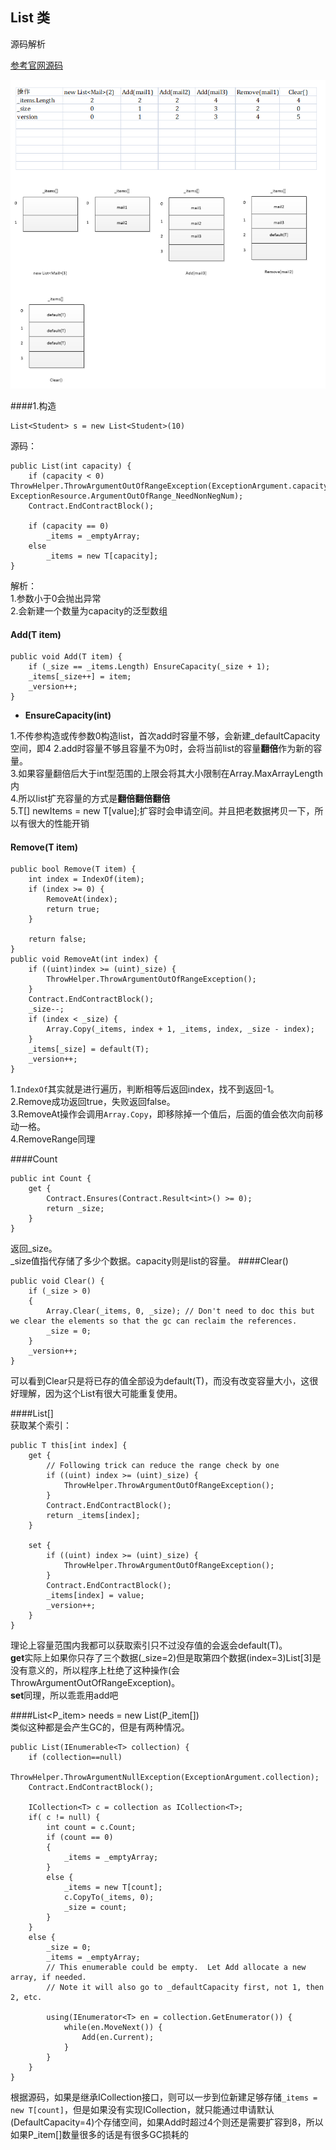 ## List 类
源码解析

[参考官网源码](https://referencesource.microsoft.com/#mscorlib/system/collections/generic/list.cs)   

![](pic/9.png)

####1.构造  

	List<Student> s = new List<Student>(10)  
源码：
  
    public List(int capacity) {
        if (capacity < 0) ThrowHelper.ThrowArgumentOutOfRangeException(ExceptionArgument.capacity, ExceptionResource.ArgumentOutOfRange_NeedNonNegNum);
        Contract.EndContractBlock();

        if (capacity == 0)
            _items = _emptyArray;
        else
            _items = new T[capacity];
    }
解析：  
1.参数小于0会抛出异常  
2.会新建一个数量为capacity的泛型数组  

#### Add(T item)

    public void Add(T item) {
        if (_size == _items.Length) EnsureCapacity(_size + 1);
        _items[_size++] = item;
        _version++;
    }

* **EnsureCapacity(int)**  

1.不传参构造或传参数0构造list，首次add时容量不够，会新建_defaultCapacity空间，即4
2.add时容量不够且容量不为0时，会将当前list的容量**翻倍**作为新的容量。  
3.如果容量翻倍后大于int型范围的上限会将其大小限制在Array.MaxArrayLength内  
4.所以list扩充容量的方式是**翻倍翻倍翻倍**  
5.T[] newItems = new T[value];扩容时会申请空间。并且把老数据拷贝一下，所以有很大的性能开销

#### Remove(T item)

    public bool Remove(T item) {
        int index = IndexOf(item);
        if (index >= 0) {
            RemoveAt(index);
            return true;
        }

        return false;
    }
    public void RemoveAt(int index) {
        if ((uint)index >= (uint)_size) {
            ThrowHelper.ThrowArgumentOutOfRangeException();
        }
        Contract.EndContractBlock();
        _size--;
        if (index < _size) {
            Array.Copy(_items, index + 1, _items, index, _size - index);
        }
        _items[_size] = default(T);
        _version++;
    }
1.`IndexOf`其实就是进行遍历，判断相等后返回index，找不到返回-1。  
2.Remove成功返回true，失败返回false。  
3.RemoveAt操作会调用`Array.Copy`，即移除掉一个值后，后面的值会依次向前移动一格。  
4.RemoveRange同理

####Count  

    public int Count {
        get {
            Contract.Ensures(Contract.Result<int>() >= 0);
            return _size; 
        }
    }
返回_size。  
_size值指代存储了多少个数据。capacity则是list的容量。
####Clear()  

	public void Clear() {
	    if (_size > 0)
	    {
	        Array.Clear(_items, 0, _size); // Don't need to doc this but we clear the elements so that the gc can reclaim the references.
	        _size = 0;
	    }
	    _version++;
	}

可以看到Clear只是将已存的值全部设为default(T)，而没有改变容量大小，这很好理解，因为这个List有很大可能重复使用。

####List[]  
获取某个索引：

	public T this[int index] {
	    get {
	        // Following trick can reduce the range check by one
	        if ((uint) index >= (uint)_size) {
	            ThrowHelper.ThrowArgumentOutOfRangeException();
	        }
	        Contract.EndContractBlock();
	        return _items[index]; 
	    }
	
	    set {
	        if ((uint) index >= (uint)_size) {
	            ThrowHelper.ThrowArgumentOutOfRangeException();
	        }
	        Contract.EndContractBlock();
	        _items[index] = value;
	        _version++;
	    }
	}  
理论上容量范围内我都可以获取索引只不过没存值的会返会default(T)。  
**get**实际上如果你只存了三个数据(_size=2)但是取第四个数据(index=3)List[3]是没有意义的，所以程序上杜绝了这种操作(会ThrowArgumentOutOfRangeException)。  
**set**同理，所以乖乖用add吧  

####List<P_item> needs = new List(P_item[])  
类似这种都是会产生GC的，但是有两种情况。   

	public List(IEnumerable<T> collection) {
	    if (collection==null)
	        ThrowHelper.ThrowArgumentNullException(ExceptionArgument.collection);
	    Contract.EndContractBlock();
	
	    ICollection<T> c = collection as ICollection<T>;
	    if( c != null) {
	        int count = c.Count;
	        if (count == 0)
	        {
	            _items = _emptyArray;
	        }
	        else {
	            _items = new T[count];
	            c.CopyTo(_items, 0);
	            _size = count;
	        }
	    }    
	    else {                
	        _size = 0;
	        _items = _emptyArray;
	        // This enumerable could be empty.  Let Add allocate a new array, if needed.
	        // Note it will also go to _defaultCapacity first, not 1, then 2, etc.
	        
	        using(IEnumerator<T> en = collection.GetEnumerator()) {
	            while(en.MoveNext()) {
	                Add(en.Current);                                    
	            }
	        }
	    }
	}
根据源码，如果是继承ICollection<T>接口，则可以一步到位新建足够存储`_items = new T[count]`，但是如果没有实现ICollection<T>，就只能通过申请默认(DefaultCapacity=4)个存储空间，如果Add时超过4个则还是需要扩容到8，所以如果P_item[]数量很多的话是有很多GC损耗的